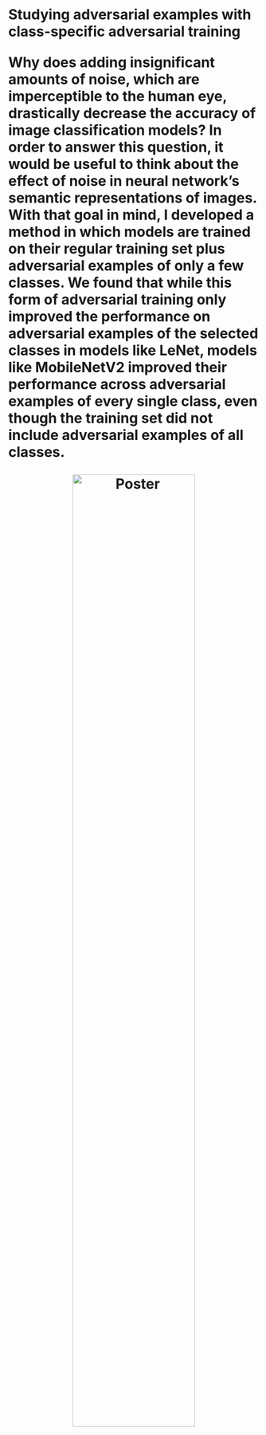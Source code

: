 <h1> Studying adversarial examples with class-specific adversarial training

Why does adding insignificant amounts of noise, which are imperceptible to the human eye, drastically decrease the accuracy of image classification models? In order to answer this question, it would be useful to think about the effect of noise in neural network’s semantic representations of images. With that goal in mind, I developed a method in which models are trained on their regular training set plus adversarial examples of only a few classes. We found that while this form of adversarial training only improved the performance on adversarial examples of the selected classes in models like LeNet, models like MobileNetV2 improved their performance across adversarial examples of every single class, even though the training set did not include adversarial examples of all classes.

<p align="center">
  <img src="https://imgur.com/a/d58v9Hj" height="70%" width="70%" alt="Poster"/>
